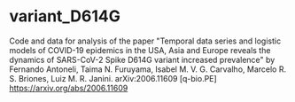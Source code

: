 # variant_D614G
Code and data for analysis of the paper "Temporal data series and logistic models of COVID-19 epidemics in the USA, Asia and Europe reveals the dynamics of SARS-CoV-2 Spike D614G variant increased prevalence" by Fernando Antoneli, Taima N. Furuyama, Isabel M. V. G. Carvalho, Marcelo R. S. Briones, Luiz M. R. Janini. 	arXiv:2006.11609 [q-bio.PE] https://arxiv.org/abs/2006.11609
